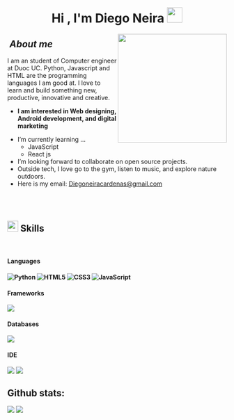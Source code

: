 <h1 align="center"><b>Hi , I'm Diego Neira </b><img src="https://media.giphy.com/media/hvRJCLFzcasrR4ia7z/giphy.gif" width="35"></h1>

<picture> <img align="right" src="https://github.com/7oSkaaa/7oSkaaa/blob/main/Images/Right_Side.gif?raw=true" width = 250px></picture>

## &nbsp;***About me***

I am an student of Computer engineer at Duoc UC. Python, Javascript and HTML are the programming languages I am good at. I love to learn and build something new, productive, innovative and creative.
* **I am interested in Web designing, Android development, and digital marketing**
- I’m currently learning ...
  - JavaScript
  - React js
-  I’m looking forward to collaborate on open source projects.<br>
- Outside tech, I love go to the gym,  listen to music, and  explore nature outdoors.
- Here is my email: <a href="Diegoneiracardenas@gmail.com">Diegoneiracardenas@gmail.com</a>


<br><br>



## <img src="https://media2.giphy.com/media/QssGEmpkyEOhBCb7e1/giphy.gif?cid=ecf05e47a0n3gi1bfqntqmob8g9aid1oyj2wr3ds3mg700bl&rid=giphy.gif" width ="25"><b> Skills</b>
<br>
<p align="center">
<h4>Languages<h4>
  
   ![Python](https://img.shields.io/badge/Python%20-%2314354C.svg?style=for-the-badge&logo=python&logoColor=white)
   ![HTML5](https://img.shields.io/badge/HTML5%20-%23E34F26.svg?style=for-the-badge&logo=html5&logoColor=white)
   ![CSS3](https://img.shields.io/badge/CSS%20-%231572B6.svg?style=for-the-badge&logo=css3&logoColor=white)
   ![JavaScript](https://img.shields.io/badge/JavaScript%20-%23F7DF1E.svg?style=for-the-badge&logo=javascript&logoColor=black)
<br>
<h4> Frameworks </h4>
<span>
  <img src="https://img.shields.io/badge/Bootstrap-563D7C?style=for-the-badge&logo=bootstrap&logoColor=white">
</span>

<h4> Databases </h4>
<span>
  <img src="https://img.shields.io/badge/MySQL-00000F?style=for-the-badge&logo=mysql&logoColor=white">
</span>

<h4> IDE </h4>
<span>
<img src="https://img.shields.io/badge/Android_Studio-3DDC84?style=for-the-badge&logo=android-studio&logoColor=white">
<img src="https://img.shields.io/badge/Visual_Studio_Code-0078D4?style=for-the-badge&logo=visual%20studio%20code&logoColor=white">
    
<br>



<h2>Github stats:</h2> 

[![](https://github-readme-stats.vercel.app/api?username=DiegoNeira339&show_icons=true&theme=tokyonight&hide_border=true&locale=en)](https://github.com/DiegoNeira339)
[![](https://github-readme-streak-stats.herokuapp.com/?user=DiegoNeira339&theme=material-palenight)](https://github.com/DiegoNeira339)
</div>

